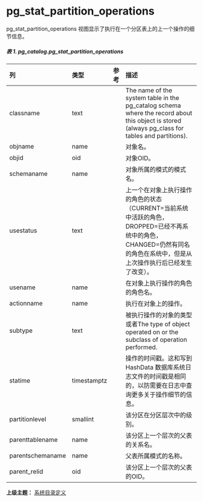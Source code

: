 # pg\_stat\_partition\_operations

pg\_stat\_partition\_operations 视图显示了执行在一个分区表上的上一个操作的细节信息。

##### 表 1. pg\_catalog.pg\_stat\_partition\_operations

| 列 | 类型 | 参考 | 描述 |
| :--- | :--- | :--- | :--- |
| classname | text |  | The name of the system table in the pg\_catalog schema where the record about this object is stored \(always pg\_class for tables and partitions\). |
| objname | name |  | 对象名。 |
| objid | oid |  | 对象OID。 |
| schemaname | name |  | 对象所属的模式的模式名。 |
| usestatus | text |  | 上一个在对象上执行操作的角色的状态（CURRENT=当前系统中活跃的角色，DROPPED=已经不再系统中的角色， CHANGED=仍然有同名的角色在系统中，但是从上次操作执行后已经发生了改变）。 |
| usename | name |  | 在对象上执行操作的角色的角色名。 |
| actionname | name |  | 执行在对象上的操作。 |
| subtype | text |  | 被执行操作的对象的类型或者The type of object operated on or the subclass of operation performed. |
| statime | timestamptz |  | 操作的时间戳。这和写到 HashData 数据库系统日志文件的时间戳是相同的，以防需要在日志中查询更多关于操作细节的信息。 |
| partitionlevel | smallint |  | 该分区在分区层次中的级别。 |
| parenttablename | name |  | 该分区上一个层次的父表的关系名。 |
| parentschemaname | name |  | 父表所属模式的名称。 |
| parent\_relid | oid |  | 该分区上一个层次的父表的OID。 |

**上级主题：** [系统目录定义](./README.md)
